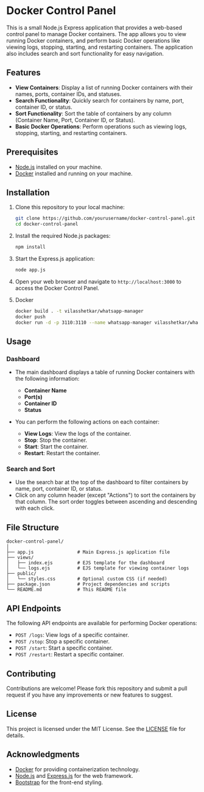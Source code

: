 # Docker Control Panel

This is a small Node.js Express application that provides a web-based control panel to manage Docker containers. The app allows you to view running Docker containers, and perform basic Docker operations like viewing logs, stopping, starting, and restarting containers. The application also includes search and sort functionality for easy navigation.

## Features

- **View Containers**: Display a list of running Docker containers with their names, ports, container IDs, and statuses.
- **Search Functionality**: Quickly search for containers by name, port, container ID, or status.
- **Sort Functionality**: Sort the table of containers by any column (Container Name, Port, Container ID, or Status).
- **Basic Docker Operations**: Perform operations such as viewing logs, stopping, starting, and restarting containers.

## Prerequisites

- [Node.js](https://nodejs.org/) installed on your machine.
- [Docker](https://www.docker.com/) installed and running on your machine.

## Installation

1. Clone this repository to your local machine:

    ```bash
    git clone https://github.com/yourusername/docker-control-panel.git
    cd docker-control-panel
    ```

2. Install the required Node.js packages:

    ```bash
    npm install
    ```

3. Start the Express.js application:

    ```bash
    node app.js
    ```

4. Open your web browser and navigate to `http://localhost:3000` to access the Docker Control Panel.
5. Docker
    ```bash
    docker build . -t vilasshetkar/whatsapp-manager
    docker push
    docker run -d -p 3110:3110 --name whatsapp-manager vilasshetkar/whatsapp-manager
    ```

## Usage

### Dashboard

- The main dashboard displays a table of running Docker containers with the following information:
  - **Container Name**
  - **Port(s)**
  - **Container ID**
  - **Status**

- You can perform the following actions on each container:
  - **View Logs**: View the logs of the container.
  - **Stop**: Stop the container.
  - **Start**: Start the container.
  - **Restart**: Restart the container.

### Search and Sort

- Use the search bar at the top of the dashboard to filter containers by name, port, container ID, or status.
- Click on any column header (except "Actions") to sort the containers by that column. The sort order toggles between ascending and descending with each click.

## File Structure

```plaintext
docker-control-panel/
│
├── app.js                # Main Express.js application file
├── views/
│   ├── index.ejs         # EJS template for the dashboard
│   └── logs.ejs          # EJS template for viewing container logs
├── public/
│   └── styles.css        # Optional custom CSS (if needed)
├── package.json          # Project dependencies and scripts
└── README.md             # This README file
```

## API Endpoints

The following API endpoints are available for performing Docker operations:

- `POST /logs`: View logs of a specific container.
- `POST /stop`: Stop a specific container.
- `POST /start`: Start a specific container.
- `POST /restart`: Restart a specific container.

## Contributing

Contributions are welcome! Please fork this repository and submit a pull request if you have any improvements or new features to suggest.

## License

This project is licensed under the MIT License. See the [LICENSE](LICENSE) file for details.

## Acknowledgments

- [Docker](https://www.docker.com/) for providing containerization technology.
- [Node.js](https://nodejs.org/) and [Express.js](https://expressjs.com/) for the web framework.
- [Bootstrap](https://getbootstrap.com/) for the front-end styling.
